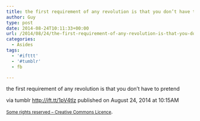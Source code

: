 ```yaml
---
title: the first requirement of any revolution is that you don’t have to pretend
author: Guy
type: post
date: 2014-08-24T10:11:33+00:00
url: /2014/08/24/the-first-requirement-of-any-revolution-is-that-you-dont-have-to-pretend/
categories:
  - Asides
tags:
  - '#ifttt'
  - '#tumblr'
  - fb

---
```

the first requirement of any revolution is that you don&#8217;t have to pretend

via tumblr http://ift.tt/1pV4tlz published on August 24, 2014 at 10:15AM

<small><a href="http://ift.tt/1gAEAkt" target="_blank">Some rights reserved &#8211; Creative Commons Licence</a></small>.